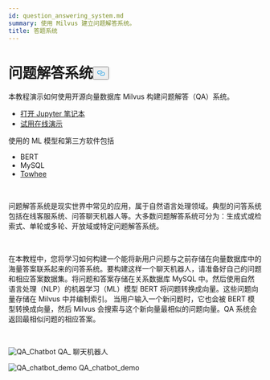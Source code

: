 ```yaml
---
id: question_answering_system.md
summary: 使用 Milvus 建立问题解答系统。
title: 答题系统
---
```

<h1 id="Question-Answering-System" class="common-anchor-header">问题解答系统<button data-href="#Question-Answering-System" class="anchor-icon" translate="no">
      <svg translate="no"
        aria-hidden="true"
        focusable="false"
        height="20"
        version="1.1"
        viewBox="0 0 16 16"
        width="16"
      >
        <path
          fill="#0092E4"
          fill-rule="evenodd"
          d="M4 9h1v1H4c-1.5 0-3-1.69-3-3.5S2.55 3 4 3h4c1.45 0 3 1.69 3 3.5 0 1.41-.91 2.72-2 3.25V8.59c.58-.45 1-1.27 1-2.09C10 5.22 8.98 4 8 4H4c-.98 0-2 1.22-2 2.5S3 9 4 9zm9-3h-1v1h1c1 0 2 1.22 2 2.5S13.98 12 13 12H9c-.98 0-2-1.22-2-2.5 0-.83.42-1.64 1-2.09V6.25c-1.09.53-2 1.84-2 3.25C6 11.31 7.55 13 9 13h4c1.45 0 3-1.69 3-3.5S14.5 6 13 6z"
        ></path>
      </svg>
    </button></h1><p>本教程演示如何使用开源向量数据库 Milvus 构建问题解答（QA）系统。</p>
<ul>
<li><a href="https://github.com/towhee-io/examples/tree/main/nlp/question_answering">打开 Jupyter 笔记本</a></li>
<li><a href="https://milvus.io/milvus-demos/">试用在线演示</a></li>
</ul>
<p>使用的 ML 模型和第三方软件包括</p>
<ul>
<li>BERT</li>
<li>MySQL</li>
<li><a href="https://towhee.io/">Towhee</a></li>
</ul>
<p></br></p>
<p>问题解答系统是现实世界中常见的应用，属于自然语言处理领域。典型的问答系统包括在线客服系统、问答聊天机器人等。大多数问题解答系统可分为：生成式或检索式、单轮或多轮、开放域或特定问题解答系统。</p>
<p></br></p>
<p>在本教程中，您将学习如何构建一个能将新用户问题与之前存储在向量数据库中的海量答案联系起来的问答系统。要构建这样一个聊天机器人，请准备好自己的问题和相应答案数据集。将问题和答案存储在关系数据库 MySQL 中。然后使用自然语言处理（NLP）的机器学习（ML）模型 BERT 将问题转换成向量。这些问题向量存储在 Milvus 中并编制索引。  当用户输入一个新问题时，它也会被 BERT 模型转换成向量，然后 Milvus 会搜索与这个新向量最相似的问题向量。QA 系统会返回最相似问题的相应答案。</p>
<p></br></p>
<p>
  
   <span class="img-wrapper"> <img translate="no" src="/docs/v2.4.x/assets/qa_chatbot.png" alt="QA_Chatbot" class="doc-image" id="qa_chatbot" />
   </span> <span class="img-wrapper"> <span>QA_ 聊天机器人</span> </span></p>
<p>
  
   <span class="img-wrapper"> <img translate="no" src="/docs/v2.4.x/assets/qa_chatbot_demo.png" alt="QA_chatbot_demo" class="doc-image" id="qa_chatbot_demo" />
   </span> <span class="img-wrapper"> <span>QA_chatbot_demo</span> </span></p>
